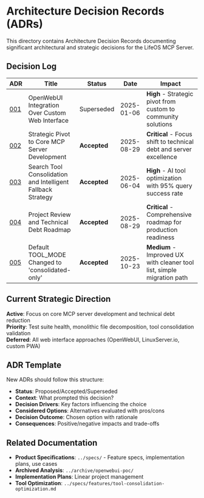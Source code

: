 # Architecture Decision Records (ADRs)

This directory contains Architecture Decision Records documenting significant architectural and strategic decisions for the LifeOS MCP Server.

## Decision Log

| ADR | Title | Status | Date | Impact |
|-----|--------|--------|------|--------|
| [001](./001-openwebui-integration-strategy.md) | OpenWebUI Integration Over Custom Web Interface | Superseded | 2025-01-06 | **High** - Strategic pivot from custom to community solutions |
| [002](./002-strategic-pivot-to-core-server.md) | Strategic Pivot to Core MCP Server Development | **Accepted** | 2025-08-29 | **Critical** - Focus shift to technical debt and server excellence |
| [003](./003-search-tool-consolidation-fallback-strategy.md) | Search Tool Consolidation and Intelligent Fallback Strategy | **Accepted** | 2025-06-04 | **High** - AI tool optimization with 95% query success rate |
| [004](./004-project-review-roadmap-2025.md) | Project Review and Technical Debt Roadmap | **Accepted** | 2025-08-29 | **Critical** - Comprehensive roadmap for production readiness |
| [005](./005-default-tool-mode-consolidated-only.md) | Default TOOL_MODE Changed to 'consolidated-only' | **Accepted** | 2025-10-23 | **Medium** - Improved UX with cleaner tool list, simple migration path |

## Current Strategic Direction

**Active**: Focus on core MCP server development and technical debt reduction  
**Priority**: Test suite health, monolithic file decomposition, tool consolidation validation  
**Deferred**: All web interface approaches (OpenWebUI, LinuxServer.io, custom PWA)

## ADR Template

New ADRs should follow this structure:
- **Status**: Proposed/Accepted/Superseded
- **Context**: What prompted this decision?
- **Decision Drivers**: Key factors influencing the choice
- **Considered Options**: Alternatives evaluated with pros/cons
- **Decision Outcome**: Chosen option with rationale
- **Consequences**: Positive/negative impacts and trade-offs

## Related Documentation

- **Product Specifications**: `../specs/` - Feature specs, implementation plans, use cases
- **Archived Analysis**: `../archive/openwebui-poc/` 
- **Implementation Plans**: Linear project management
- **Tool Optimization**: `../specs/features/tool-consolidation-optimization.md`